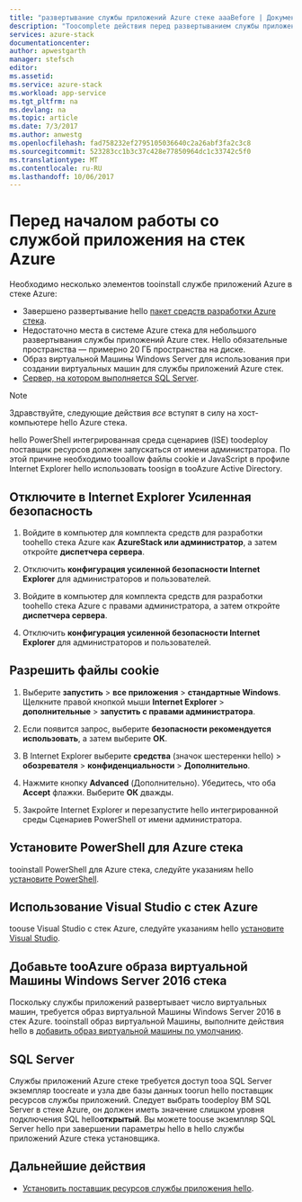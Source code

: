 ```yaml
---
title: "развертывание службы приложений Azure стеке aaaBefore | Документы Microsoft"
description: "Toocomplete действия перед развертыванием службы приложений Azure стеке"
services: azure-stack
documentationcenter: 
author: apwestgarth
manager: stefsch
editor: 
ms.assetid: 
ms.service: azure-stack
ms.workload: app-service
ms.tgt_pltfrm: na
ms.devlang: na
ms.topic: article
ms.date: 7/3/2017
ms.author: anwestg
ms.openlocfilehash: fad758232ef2795105036640c2a26abf3fa2c3c8
ms.sourcegitcommit: 523283cc1b3c37c428e77850964dc1c33742c5f0
ms.translationtype: MT
ms.contentlocale: ru-RU
ms.lasthandoff: 10/06/2017
---
```

# <a name="before-you-get-started-with-app-service-on-azure-stack"></a>Перед началом работы со службой приложения на стек Azure

Необходимо несколько элементов tooinstall службе приложений Azure в стеке Azure:

- Завершено развертывание hello [пакет средств разработки Azure стека](azure-stack-run-powershell-script.md).
- Недостаточно места в системе Azure стека для небольшого развертывания службы приложений Azure стек.  Hello обязательные пространства — примерно 20 ГБ пространства на диске.
- Образ виртуальной Машины Windows Server для использования при создании виртуальных машин для службы приложений Azure стек.
- [Сервер, на котором выполняется SQL Server](#SQL-Server).

>[!NOTE] 
> Здравствуйте, следующие действия *все* вступят в силу на хост-компьютере hello Azure стека.

hello PowerShell интегрированная среда сценариев (ISE) toodeploy поставщик ресурсов должен запускаться от имени администратора. По этой причине необходимо tooallow файлы cookie и JavaScript в профиле Internet Explorer hello использовать toosign в tooAzure Active Directory.

## <a name="turn-off-internet-explorer-enhanced-security"></a>Отключите в Internet Explorer Усиленная безопасность

1.  Войдите в компьютер для комплекта средств для разработки toohello стека Azure как **AzureStack или администратор**, а затем откройте **диспетчера сервера**.

2.  Отключить **конфигурация усиленной безопасности Internet Explorer** для администраторов и пользователей.

3.  Войдите в компьютер для комплекта средств для разработки toohello стека Azure с правами администратора, а затем откройте **диспетчера сервера**.

4.  Отключить **конфигурация усиленной безопасности Internet Explorer** для администраторов и пользователей.

## <a name="enable-cookies"></a>Разрешить файлы cookie

1.  Выберите **запустить** > **все приложения** > **стандартные Windows**. Щелкните правой кнопкой мыши **Internet Explorer** > **дополнительные** > **запустить с правами администратора**.

2.  Если появится запрос, выберите **безопасности рекомендуется использовать**, а затем выберите **ОК**.

3.  В Internet Explorer выберите **средства** (значок шестеренки hello) > **обозревателя** > **конфиденциальности** > **Дополнительно**.

4.  Нажмите кнопку **Advanced** (Дополнительно). Убедитесь, что оба **Accept** флажки. Выберите **ОК** дважды.

5.  Закройте Internet Explorer и перезапустите hello интегрированной среды Сценариев PowerShell от имени администратора.

## <a name="install-powershell-for-azure-stack"></a>Установите PowerShell для Azure стека

tooinstall PowerShell для Azure стека, следуйте указаниям hello [установите PowerShell](azure-stack-powershell-install.md).

## <a name="use-visual-studio-with-azure-stack"></a>Использование Visual Studio с стек Azure

toouse Visual Studio с стек Azure, следуйте указаниям hello [установите Visual Studio](azure-stack-install-visual-studio.md).

## <a name="add-a-windows-server-2016-vm-image-tooazure-stack"></a>Добавьте tooAzure образа виртуальной Машины Windows Server 2016 стека

Поскольку службы приложений развертывает число виртуальных машин, требуется образ виртуальной Машины Windows Server 2016 в стек Azure. tooinstall образ виртуальной Машины, выполните действия hello в [добавить образ виртуальной машины по умолчанию](azure-stack-add-default-image.md).

## <a name="SQL-Server"></a>SQL Server

Службы приложений Azure стеке требуется доступ tooa SQL Server экземпляр toocreate и узла две базы данных toorun hello поставщик ресурсов службы приложений.  Следует выбрать toodeploy ВМ SQL Server в стеке Azure, он должен иметь значение слишком уровня подключения SQL hello**открытый**.  Вы можете toouse экземпляр SQL Server hello при завершении параметры hello в hello службы приложений Azure стека установщика.

## <a name="next-steps"></a>Дальнейшие действия

- [Установить поставщик ресурсов службы приложения hello](azure-stack-app-service-deploy.md).

<!--Image references-->
[1]: ./media/azure-stack-app-service-before-you-get-started/PSGallery.png
[2]: ./media/azure-stack-app-service-before-you-get-started/WebPI_InstalledProducts.png
